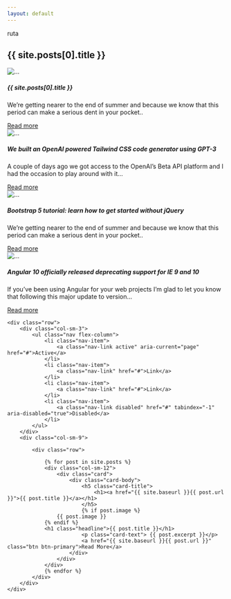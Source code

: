 ```yaml
---
layout: default
---
```



ruta
<h2>{{ site.posts[0].title }}</h2>
<div class="row">
                            <div class="col-12 col-md-6 col-xl-3 mb-4">
                                <div class="card mr-3">
                                    <img src="{{ site.baseurl }}/assets/img/posts/{{ site.posts[0].image }}.png" class="card-img-top" alt="...">
                                    <div class="card-body">
                                      <h5 class="card-title">{{ site.posts[0].title }}</h5>
                                      <p class="card-text">We’re getting nearer to the end of summer and because we know that this period can make a serious dent in your pocket..</p>
                                      <a href="#" class="btn btn-primary">Read more</a>
                                    </div>
                                </div>
                            </div>
                            <div class="col-12 col-md-6 col-xl-3 mb-4">
                                <div class="card mr-3">
                                    <img src="https://themesberg.s3.us-east-2.amazonaws.com/public/posts/gpt-3-tailwind-css-code-generator.jpg" class="card-img-top" alt="...">
                                    <div class="card-body">
                                      <h5 class="card-title">We built an OpenAI powered Tailwind CSS code generator using GPT-3</h5>
                                      <p class="card-text">A couple of days ago we got access to the OpenAI’s Beta API platform and I had the occasion to play around with it...</p>
                                      <a href="#" class="btn btn-primary">Read more</a>
                                    </div>
                                </div>
                            </div>
                            <div class="col-12 col-md-6 col-xl-3 mb-4">
                                <div class="card mr-3">
                                    <img src="https://themesberg.s3.us-east-2.amazonaws.com/public/posts/bootstrap-5-tutorial/bootstrap-5-tutorial.jpg" class="card-img-top" alt="...">
                                    <div class="card-body">
                                      <h5 class="card-title">Bootstrap 5 tutorial: learn how to get started without jQuery</h5>
                                      <p class="card-text">We’re getting nearer to the end of summer and because we know that this period can make a serious dent in your pocket..</p>
                                      <a href="#" class="btn btn-primary">Read more</a>
                                    </div>
                                </div>
                            </div>
                            <div class="col-12 col-md-6 col-xl-3 mb-4">
                                <div class="card mr-3">
                                    <img src="https://themesberg.s3.us-east-2.amazonaws.com/public/posts/angular-10/angular-10-officially-released-dropping-ie-9-10.jpg" class="card-img-top" alt="...">
                                    <div class="card-body">
                                      <h5 class="card-title">Angular 10 officially released deprecating support for IE 9 and 10</h5>
                                      <p class="card-text">If you’ve been using Angular for your web projects I’m glad to let you know that following this major update to version...</p>
                                      <a href="#" class="btn btn-primary">Read more</a>
                                    </div>
                                </div>
                            </div>
                        </div>
<div id="main" role="main" class="container">

    <div class="row">
        <div class="col-sm-3">
            <ul class="nav flex-column">
                <li class="nav-item">
                    <a class="nav-link active" aria-current="page" href="#">Active</a>
                </li>
                <li class="nav-item">
                    <a class="nav-link" href="#">Link</a>
                </li>
                <li class="nav-item">
                    <a class="nav-link" href="#">Link</a>
                </li>
                <li class="nav-item">
                    <a class="nav-link disabled" href="#" tabindex="-1" aria-disabled="true">Disabled</a>
                </li>
            </ul>
        </div>
        <div class="col-sm-9">

            <div class="row">

                {% for post in site.posts %}
                <div class="col-sm-12">
                    <div class="card">
                        <div class="card-body">
                            <h5 class="card-title">
                                <h1><a href="{{ site.baseurl }}{{ post.url }}">{{ post.title }}</a></h1>
                            </h5>
                            {% if post.image %}
			    	{{ post.image }}
			    {% endif %}
			    <h1 class="headline">{{ post.title }}</h1>
                            <p class="card-text"> {{ post.excerpt }}</p>
                            <a href="{{ site.baseurl }}{{ post.url }}" class="btn btn-primary">Read More</a>
                        </div>
                    </div>
                </div>
                {% endfor %}
            </div>
        </div>
    </div>
</div>
